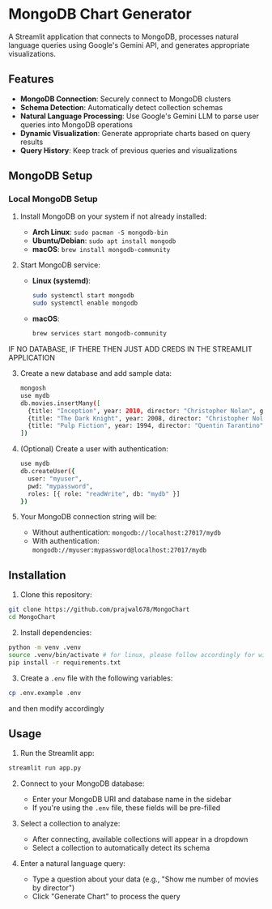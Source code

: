 # MongoDB Chart Generator

A Streamlit application that connects to MongoDB, processes natural language queries using Google's Gemini API, and generates appropriate visualizations.

## Features

- **MongoDB Connection**: Securely connect to MongoDB clusters
- **Schema Detection**: Automatically detect collection schemas
- **Natural Language Processing**: Use Google's Gemini LLM to parse user queries into MongoDB operations
- **Dynamic Visualization**: Generate appropriate charts based on query results
- **Query History**: Keep track of previous queries and visualizations

## MongoDB Setup

### Local MongoDB Setup

1. Install MongoDB on your system if not already installed:
   - **Arch Linux**: `sudo pacman -S mongodb-bin`
   - **Ubuntu/Debian**: `sudo apt install mongodb`
   - **macOS**: `brew install mongodb-community`

2. Start MongoDB service:
   - **Linux (systemd)**: 
     ```bash
     sudo systemctl start mongodb
     sudo systemctl enable mongodb
     ```
   - **macOS**: 
     ```bash
     brew services start mongodb-community
     ```

IF NO DATABASE, IF THERE THEN JUST ADD CREDS IN THE STREAMLIT APPLICATION

3. Create a new database and add sample data:
   ```bash
   mongosh
   use mydb
   db.movies.insertMany([
     {title: "Inception", year: 2010, director: "Christopher Nolan", genre: "Sci-Fi"},
     {title: "The Dark Knight", year: 2008, director: "Christopher Nolan", genre: "Action"},
     {title: "Pulp Fiction", year: 1994, director: "Quentin Tarantino", genre: "Crime"}
   ])
   ```

4. (Optional) Create a user with authentication:
   ```bash
   use mydb
   db.createUser({
     user: "myuser",
     pwd: "mypassword",
     roles: [{ role: "readWrite", db: "mydb" }]
   })
   ```

5. Your MongoDB connection string will be:
   - Without authentication: `mongodb://localhost:27017/mydb`
   - With authentication: `mongodb://myuser:mypassword@localhost:27017/mydb`


## Installation

1. Clone this repository:
```bash
git clone https://github.com/prajwal678/MongoChart
cd MongoChart
```

2. Install dependencies:
```bash
python -m venv .venv
source .venv/bin/activate # for linux, please follow accordingly for windows n mac
pip install -r requirements.txt
```

3. Create a `.env` file with the following variables:
```bash
cp .env.example .env
```
and then modify accordingly

## Usage

1. Run the Streamlit app:
```bash
streamlit run app.py
```

2. Connect to your MongoDB database:
   - Enter your MongoDB URI and database name in the sidebar
   - If you're using the `.env` file, these fields will be pre-filled

3. Select a collection to analyze:
   - After connecting, available collections will appear in a dropdown
   - Select a collection to automatically detect its schema

4. Enter a natural language query:
   - Type a question about your data (e.g., "Show me number of movies by director")
   - Click "Generate Chart" to process the query